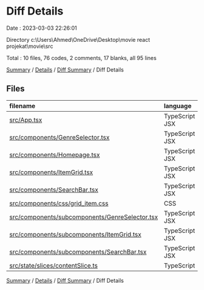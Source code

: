 # Diff Details

Date : 2023-03-03 22:26:01

Directory c:\\Users\\Ahmed\\OneDrive\\Desktop\\movie react projekat\\movie\\src

Total : 10 files,  76 codes, 2 comments, 17 blanks, all 95 lines

[Summary](results.md) / [Details](details.md) / [Diff Summary](diff.md) / Diff Details

## Files
| filename | language | code | comment | blank | total |
| :--- | :--- | ---: | ---: | ---: | ---: |
| [src/App.tsx](/src/App.tsx) | TypeScript JSX | -1 | 0 | -2 | -3 |
| [src/components/GenreSelector.tsx](/src/components/GenreSelector.tsx) | TypeScript JSX | -55 | -1 | -12 | -68 |
| [src/components/Homepage.tsx](/src/components/Homepage.tsx) | TypeScript JSX | 14 | 0 | 3 | 17 |
| [src/components/ItemGrid.tsx](/src/components/ItemGrid.tsx) | TypeScript JSX | -30 | 0 | -8 | -38 |
| [src/components/SearchBar.tsx](/src/components/SearchBar.tsx) | TypeScript JSX | -35 | 0 | -6 | -41 |
| [src/components/css/grid_item.css](/src/components/css/grid_item.css) | CSS | 13 | 0 | 3 | 16 |
| [src/components/subcomponents/GenreSelector.tsx](/src/components/subcomponents/GenreSelector.tsx) | TypeScript JSX | 53 | 3 | 12 | 68 |
| [src/components/subcomponents/ItemGrid.tsx](/src/components/subcomponents/ItemGrid.tsx) | TypeScript JSX | 40 | 0 | 12 | 52 |
| [src/components/subcomponents/SearchBar.tsx](/src/components/subcomponents/SearchBar.tsx) | TypeScript JSX | 63 | 0 | 14 | 77 |
| [src/state/slices/contentSlice.ts](/src/state/slices/contentSlice.ts) | TypeScript | 14 | 0 | 1 | 15 |

[Summary](results.md) / [Details](details.md) / [Diff Summary](diff.md) / Diff Details
